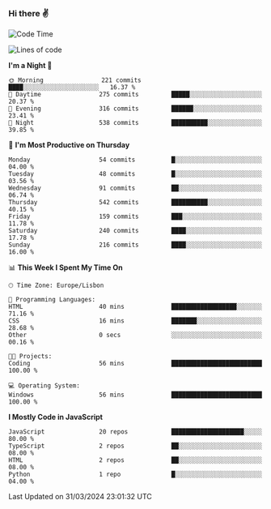 ### Hi there :v:

<!--
**eusebioaddsilva/eusebioaddsilva** is a ✨ _special_ ✨ repository because its `README.md` (this file) appears on your GitHub profile.

<!--START_SECTION:waka-->
![Code Time](http://img.shields.io/badge/Code%20Time-115%20hrs%2030%20mins-blue)

![Lines of code](https://img.shields.io/badge/From%20Hello%20World%20I%27ve%20Written-3.6%20million%20lines%20of%20code-blue)

**I'm a Night 🦉** 

```text
🌞 Morning                221 commits         ████░░░░░░░░░░░░░░░░░░░░░   16.37 % 
🌆 Daytime                275 commits         █████░░░░░░░░░░░░░░░░░░░░   20.37 % 
🌃 Evening                316 commits         ██████░░░░░░░░░░░░░░░░░░░   23.41 % 
🌙 Night                  538 commits         ██████████░░░░░░░░░░░░░░░   39.85 % 
```
📅 **I'm Most Productive on Thursday** 

```text
Monday                   54 commits          █░░░░░░░░░░░░░░░░░░░░░░░░   04.00 % 
Tuesday                  48 commits          █░░░░░░░░░░░░░░░░░░░░░░░░   03.56 % 
Wednesday                91 commits          ██░░░░░░░░░░░░░░░░░░░░░░░   06.74 % 
Thursday                 542 commits         ██████████░░░░░░░░░░░░░░░   40.15 % 
Friday                   159 commits         ███░░░░░░░░░░░░░░░░░░░░░░   11.78 % 
Saturday                 240 commits         ████░░░░░░░░░░░░░░░░░░░░░   17.78 % 
Sunday                   216 commits         ████░░░░░░░░░░░░░░░░░░░░░   16.00 % 
```


📊 **This Week I Spent My Time On** 

```text
🕑︎ Time Zone: Europe/Lisbon

💬 Programming Languages: 
HTML                     40 mins             ██████████████████░░░░░░░   71.16 % 
CSS                      16 mins             ███████░░░░░░░░░░░░░░░░░░   28.68 % 
Other                    0 secs              ░░░░░░░░░░░░░░░░░░░░░░░░░   00.16 % 

🐱‍💻 Projects: 
Coding                   56 mins             █████████████████████████   100.00 % 

💻 Operating System: 
Windows                  56 mins             █████████████████████████   100.00 % 
```

**I Mostly Code in JavaScript** 

```text
JavaScript               20 repos            ████████████████████░░░░░   80.00 % 
TypeScript               2 repos             ██░░░░░░░░░░░░░░░░░░░░░░░   08.00 % 
HTML                     2 repos             ██░░░░░░░░░░░░░░░░░░░░░░░   08.00 % 
Python                   1 repo              █░░░░░░░░░░░░░░░░░░░░░░░░   04.00 % 
```




 Last Updated on 31/03/2024 23:01:32 UTC
<!--END_SECTION:waka-->
